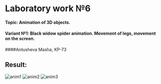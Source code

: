 # Laboratory work №6
#### **Topic:** Animation of 3D objects.
#### Variant №1: Black widow spider animation. Movement of legs, movement on the screen.
####Antusheva Masha, KP-73

## Result:

![anim1](https://github.com/immaria/ComputerGraphics/blob/master/lab6/result/1.gif)
![anim2](https://github.com/immaria/ComputerGraphics/blob/master/lab6/result/2.gif)
![anim3](https://github.com/immaria/ComputerGraphics/blob/master/lab6/result/3.gif)

